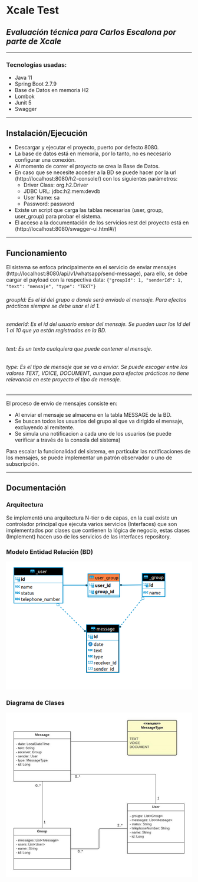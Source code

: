 # Xcale Test
## _Evaluación técnica para Carlos Escalona por parte de Xcale_
-------------------------------------------------------------------
### Tecnologías usadas:
- Java 11
- Spring Boot 2.7.9
- Base de Datos en memoria H2
- Lombok
- Junit 5
- Swagger 

-------------------------------------------------------------------

## Instalación/Ejecución
- Descargar y ejecutar el proyecto, puerto por defecto 8080.
- La base de datos está en memoria, por lo tanto, no es necesario configurar una conexión.
- Al momento de correr el proyecto se crea la Base de Datos.
- En caso que se necesite acceder a la BD se puede hacer por la url (http://localhost:8080/h2-console/) con los siguientes parámetros:
  * Driver Class:  org.h2.Driver 
  * JDBC URL: jdbc:h2:mem:devdb 
  * User Name: sa 
  * Password:  password 
- Existe un script que carga las tablas necesarias (user, group, user_group) para probar el sistema.
- El acceso a la documentación de los servicios rest del proyecto está en (http://localhost:8080/swagger-ui.html#/)
-------------------------------------------------------------------

## Funcionamiento
El sistema se enfoca principalmente en el servicio de enviar mensajes (http://localhost:8080/api/v1/whatsapp/send-message), para ello, se debe cargar el payload con la respectiva data:
`{"groupId": 1,
"senderId": 1,
"text": "mensaje",
"type": "TEXT"}`

###### groupId: Es el id del grupo a donde será enviado el mensaje. Para efectos prácticos siempre se debe usar el id 1.
###### senderId: Es el id del usuario emisor del mensaje. Se pueden usar los Id del 1 al 10 que ya están registrados en la BD.
###### text: Es un texto cualquiera que puede contener el mensaje.
###### type: Es el tipo de mensaje que se va a enviar. Se puede escoger entre los valores TEXT, VOICE, DOCUMENT, aunque para efectos prácticos no tiene relevancia en este proyecto el tipo de mensaje.  


-------------------------------------------------------------------

  El proceso de envío de mensajes consiste en:
  - Al envíar el mensaje se almacena en la tabla MESSAGE de la BD.
  - Se buscan todos los usuarios del grupo al que va dirigido el mensaje, excluyendo al remitente.
  - Se simula una notificacion a cada uno de los usuarios (se puede verificar a través de la consola del sistema)
  
  Para escalar la funcionalidad del sistema, en particular las notificaciones de los mensajes, se puede implementar un patrón observador o uno de subscripción.


[PlDb]: <https://github.com/joemccann/dillinger/tree/master/plugins/dropbox/README.md>
[PlGh]: <https://github.com/joemccann/dillinger/tree/master/plugins/github/README.md>
[PlGd]: <https://github.com/joemccann/dillinger/tree/master/plugins/googledrive/README.md>
[PlOd]: <https://github.com/joemccann/dillinger/tree/master/plugins/onedrive/README.md>
[PlMe]: <https://github.com/joemccann/dillinger/tree/master/plugins/medium/README.md>
[PlGa]: <https://github.com/RahulHP/dillinger/blob/master/plugins/googleanalytics/README.md>


-------------------------------------------------------------------

## Documentación

### Arquitectura
  Se implementó una arquitectura N-tier o de capas, en la cual existe un controlador principal que ejecuta varios servicios (Interfaces) que son implementados por clases que contienen la lógica de negocio, estas clases (Implement) hacen uso de los servicios de las interfaces repository.   

### Modelo Entidad Relación (BD) 
![My Image](MER.png)

### Diagrama de Clases
![My Image](ClassDiagram.jpeg)

